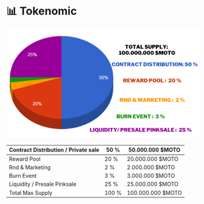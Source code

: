# 📊 Tokenomic

![](<../.gitbook/assets/Total supply 100.000.000 $moto (1).png>)

| Contract Distribution / Private sale | 50 %  | 50.000.000 $MOTO  |
| ------------------------------------ | ----- | ----------------- |
| Reward Pool                          | 20 %  | 20.000.000 $MOTO  |
| Rnd & Marketing                      | 2 %   |   2.000.000 $MOTO |
| Burn Event                           | 3 %   |   3.000.000 $MOTO |
| Liquidity / Presale Pinksale         | 25 %  | 25.000.000 $MOTO  |
| Total Max Supply                     | 100 % | 100.000.000 $MOTO |
